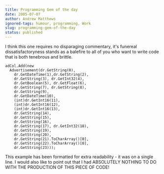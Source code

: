 ```yaml
---
title: Programming Gem of the day
date: 2005-07-07
author: Andrew Matthews
ignored-tags: humour, programming, Work
slug: programming-gem-of-the-day
status: published
---
```


I think this one requires no disparaging commentary, it's funereal dissatisfactoryness stands as a balefire to all of you who want to write code that is both tenebrous and brittle.

    adCol.Add(new
      Advertisement(dr.GetString(0),
        dr.GetDateTime(1),dr.GetString(2),
        dr.GetString(3), dr.GetInt32(4),
        dr.GetBoolean(5), dr.GetFloat(6),
        dr.GetString(7), dr.GetString(8),
        dr.GetString(9),
        dr.GetDateTime(10),
        (int)dr.GetInt16(11),
        (int)dr.GetInt16(12),
        (int)dr.GetInt16(13),
        dr.GetString(14),
        dr.GetString(15),
        dr.GetString(16),
        dr.GetString(17), dr.GetInt32(18),
        dr.GetString(19),
        dr.GetString(20),
        dr.GetString(21).ToCharArray()[0],
        dr.GetString(22).ToCharArray()[0],
        dr.GetString(23)));

This example has been formatted for extra readability - it was on a single line.
I would also like to point out that I had ABSOLUTELY NOTHING TO DO WITH THE PRODUCTION OF THIS PIECE OF CODE!
